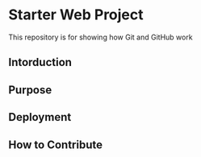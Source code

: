 # Starter Web Project

This repository is for showing how Git and GitHub work

## Intorduction

## Purpose

## Deployment

## How to Contribute
